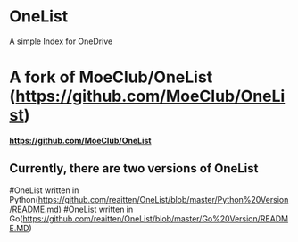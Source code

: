 # OneList
A simple Index for OneDrive

# A fork of MoeClub/OneList (https://github.com/MoeClub/OneList)
#### https://github.com/MoeClub/OneList


## Currently, there are two versions of OneList
#OneList written in Python(https://github.com/reaitten/OneList/blob/master/Python%20Version/README.md)
#OneList written in Go(https://github.com/reaitten/OneList/blob/master/Go%20Version/README.MD)
